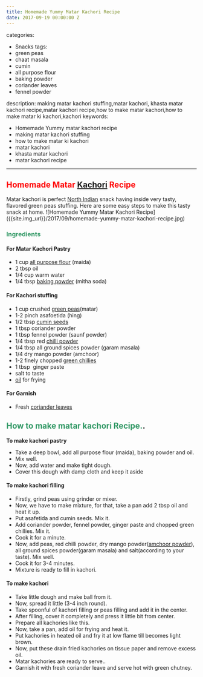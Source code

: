 ```yaml
---
title: Homemade Yummy Matar Kachori Recipe
date: 2017-09-19 00:00:00 Z
---
```


categories:
  - Snacks
tags:
  - green peas
  - chaat masala
  - cumin 
  - all purpose flour
  - baking powder
  - coriander leaves
  - fennel powder

description: making matar kachori stuffing,matar kachori, khasta matar kachori recipe,matar kachori recipe,how to make matar kachori,how to make matar ki kachori,kachori
keywords: 
  - Homemade Yummy matar kachori recipe
  - making matar kachori stuffing
  - how to make matar ki kachori
  - matar kachori
  - khasta matar kachori
  - matar kachori recipe
---
<h2><span style="color: #ff0000;"><strong>Homemade Matar <a class="zem_slink" title="Kachori" href="http://en.wikipedia.org/wiki/Kachori" target="_blank" rel="wikipedia noopener">Kachori</a> </strong></span><span style="color: #ff0000;"><b>Recipe</b></span></h2>
Matar kachori is perfect <a class="zem_slink" title="North India" href="http://en.wikipedia.org/wiki/North_India" target="_blank" rel="wikipedia noopener">North Indian</a> snack having inside very tasty, flavored green peas stuffing. Here are some easy steps to make this tasty snack at home.
![Homemade Yummy Matar Kachori Recipe]({{site.img_url}}/2017/09/homemade-yummy-matar-kachori-recipe.jpg)
<h3><span style="color: #339966;"><strong>Ingredients</strong></span></h3>
<h4><strong>For Matar Kachori Pastry</strong></h4>
<ul>
 	<li>1 cup <a class="zem_slink" title="Flour" href="http://en.wikipedia.org/wiki/Flour" target="_blank" rel="wikipedia noopener">all purpose flour</a> (maida)</li>
 	<li>2 tbsp oil</li>
 	<li>1/4 cup warm water</li>
 	<li>1/4 tbsp <a class="zem_slink" title="Baking powder" href="http://en.wikipedia.org/wiki/Baking_powder" target="_blank" rel="wikipedia noopener">baking powder</a> (mitha soda)</li>
</ul>
<h4><strong>For Kachori stuffing</strong></h4>
<ul>
 	<li>1 cup crushed <a class="zem_slink" title="Pea" href="http://en.wikipedia.org/wiki/Pea" target="_blank" rel="wikipedia noopener">green peas</a>(matar)</li>
 	<li>1-2 pinch asafoetida (hing)</li>
 	<li>1/2 tbsp <a class="zem_slink" title="Cumin" href="http://en.wikipedia.org/wiki/Cumin" target="_blank" rel="wikipedia noopener">cumin seeds</a></li>
 	<li>1 tbsp coriander powder</li>
 	<li>1 tbsp fennel powder (saunf powder)</li>
 	<li>1/4 tbsp red <a class="zem_slink" title="Chili powder" href="http://en.wikipedia.org/wiki/Chili_powder" target="_blank" rel="wikipedia noopener">chilli powder</a></li>
 	<li>1/4 tbsp all ground spices powder (garam masala)</li>
 	<li>1/4 dry mango powder (amchoor)</li>
 	<li>1-2 finely chopped <a class="zem_slink" title="Chili pepper" href="http://en.wikipedia.org/wiki/Chili_pepper" target="_blank" rel="wikipedia noopener">green chillies</a></li>
 	<li>1 tbsp  ginger paste</li>
 	<li>salt to taste</li>
 	<li><a href="http://nutritionadvance.com/best-oil-for-deep-frying">oil</a> for frying</li>
</ul>
<h4><strong>For Garnish</strong></h4>
<ul>
 	<li>Fresh <a class="zem_slink" title="Coriander" href="http://en.wikipedia.org/wiki/Coriander" target="_blank" rel="wikipedia noopener">coriander leaves</a></li>
</ul>
<h2><span style="color: #339966;"><strong>How to make matar kachori Recipe.</strong></span>.</h2>
<script async src="//pagead2.googlesyndication.com/pagead/js/adsbygoogle.js"></script>
<!-- post -->
<ins class="adsbygoogle" style="display: block;" data-ad-client="ca-pub-8391089480493038" data-ad-slot="4079886109" data-ad-format="auto"></ins>
<script>
(adsbygoogle = window.adsbygoogle || []).push({});
</script>

<strong>To make kachori pastry</strong>
<ul>
 	<li>Take a deep bowl, add all purpose flour (maida), baking powder and oil.</li>
 	<li>Mix well.</li>
 	<li>Now, add water and make tight dough.</li>
 	<li>Cover this dough with damp cloth and keep it aside</li>
</ul>
<h4><strong>To make kachori filling</strong></h4>
<ul>
 	<li>Firstly, grind peas using grinder or mixer.</li>
 	<li>Now, we have to make mixture, for that, take a pan add 2 tbsp oil and heat it up.</li>
 	<li>Put asafetida and cumin seeds. Mix it.</li>
 	<li>Add coriander powder, fennel powder, ginger paste and chopped green chillies. Mix it.</li>
 	<li>Cook it for a minute.</li>
 	<li>Now, add peas, red chilli powder, dry mango powder(<a class="zem_slink" title="Amchoor" href="http://en.wikipedia.org/wiki/Amchoor" target="_blank" rel="wikipedia noopener">amchoor powder</a>), all ground spices powder(garam masala) and salt(according to your taste). Mix well.</li>
 	<li>Cook it for 3-4 minutes.</li>
 	<li>Mixture is ready to fill in kachori.</li>
</ul>
<h4><strong>To make kachori</strong></h4>
<ul>
 	<li>Take little dough and make ball from it.</li>
 	<li>Now, spread it little (3-4 inch round).</li>
 	<li>Take spoonful of kachori filling or peas filling and add it in the center.</li>
 	<li>After filling, cover it completely and press it little bit from center.</li>
 	<li>Prepare all kachories like this.</li>
 	<li>Now, take a pan, add oil for frying and heat it.</li>
 	<li>Put kachories in heated oil and fry it at low flame till becomes light brown.</li>
 	<li>Now, put these drain fried kachories on tissue paper and remove excess oil.</li>
 	<li>Matar kachories are ready to serve..</li>
 	<li>Garnish it with fresh coriander leave and serve hot with green chutney.</li>
</ul>
&nbsp;
